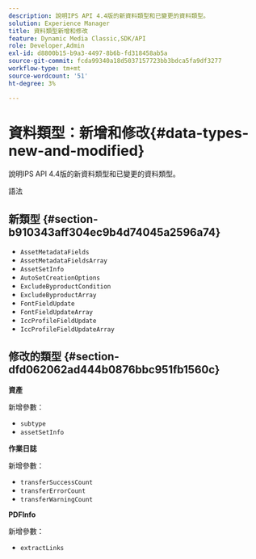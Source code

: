 ```yaml
---
description: 說明IPS API 4.4版的新資料類型和已變更的資料類型。
solution: Experience Manager
title: 資料類型新增和修改
feature: Dynamic Media Classic,SDK/API
role: Developer,Admin
exl-id: d8800b15-b9a3-4497-8b6b-fd318458ab5a
source-git-commit: fcda99340a18d5037157723bb3bdca5fa9df3277
workflow-type: tm+mt
source-wordcount: '51'
ht-degree: 3%

---
```


# 資料類型：新增和修改{#data-types-new-and-modified}

說明IPS API 4.4版的新資料類型和已變更的資料類型。

語法

## 新類型 {#section-b910343aff304ec9b4d74045a2596a74}

* `AssetMetadataFields`
* `AssetMetadataFieldsArray`
* `AssetSetInfo`
* `AutoSetCreationOptions`
* `ExcludeByproductCondition`
* `ExcludeByproductArray`
* `FontFieldUpdate`
* `FontFieldUpdateArray`
* `IccProfileFieldUpdate`
* `IccProfileFieldUpdateArray`

## 修改的類型 {#section-dfd062062ad444b0876bbc951fb1560c}

**資產**

新增參數：

* `subtype`
* `assetSetInfo`

**作業日誌**

新增參數：

* `transferSuccessCount`
* `transferErrorCount`
* `transferWarningCount`

**PDFInfo**

新增參數：

* `extractLinks`
